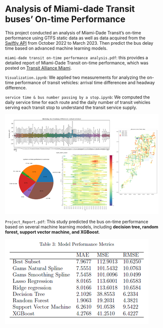 # Analysis of Miami-dade Transit buses’ On-time Performance
 
 This project conducted an analysis of Miami-Dade Transit’s on-time performance using GTFS static data as well as data acquired from the [Swiftly API](https://github.com/Anran0716/miami-ontime/assets/85720119/46cd392a-0608-4363-b28e-2e7dfc69968c) from October 2022 to March 2023. Then predict the bus delay time based on advanced machine learning models. 
 
 `miami-dade transit on-time performance analysis.pdf`: this provides a detailed report of Miami-Dade Transit on-time performance, which was posted on [Transit Alliance Miami](https://www.transitalliance.miami/mobilityscorecard2023). 

`Visualization.ipynb`:  We applied two measurements for analyzing the on-time performance of transit vehicles: arrival time differencee and headway difference. 

`service time & bus number passing by a stop.ipynb`: We computed the daily service time for each route and the daily number of transit vehicles serving each transit stop to understand the transit service supply.

![image](https://github.com/Anran0716/miami-ontime/blob/main/ontime.PNG)

`Project_Report.pdf`: This study predicted the bus on-time performance based on several machine learning models, including **decision tree, random forest, support vector machine, and XGBoost**.

![image](https://github.com/Anran0716/miami-ontime/blob/main/table.PNG)
